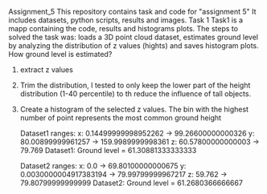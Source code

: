 Assignment_5
This repository contains task and code for "assignment 5"
It includes datasets, python scripts, results and images.
Task 1
Task1 is a mapp containing the code, results and histograms plots.
The steps to solved the task was: loads a 3D point cloud dataset,
estimates ground level by analyzing the distribution of z values (hights)
and saves histogram plots. 
How ground level is estimated?
1. extract z values
2. Trim the distribution, I tested to only keep the lower part of the height
   distribution (1-40 percentile) to th reduce the influence of tall objects.
3. Create a histogram of the selected z values.
   The bin with the highest number of point represents the most common ground height
   
   Dataset1 ranges:
x: 0.14499999998952262 → 99.26600000000326
y: 80.00899999961257 → 159.9989999998361
z: 60.57800000000003 → 79.769
    Dataset1: Ground level = 61.30881333333333
   
    Dataset2 ranges:
x: 0.0 → 69.80100000000675
y: 0.0030000004917383194 → 79.99799999967217
z: 59.762 → 79.80799999999999
    Dataset2: Ground level = 61.2680366666667
